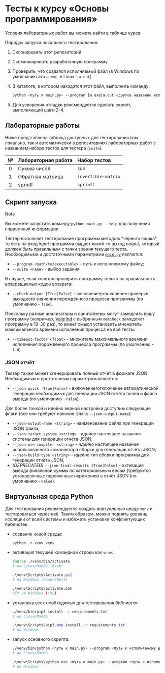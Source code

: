 # Тесты к курсу «Основы программирования»

Условия лабораторных работ вы можете найти в таблице курса.

Порядок запуска локального тестирования:

1. Склонировать этот репозиторий
2. Скомпилировать разработанную программу
3. Проверить, что создался исполняемый файл (в Windows по умолчанию это `a.exe`, в Linux - `a.out`)
4. В каталоге, в котором находится этот файл, выполнить команду:

    ```bash
    python <путь к main.py> --program [a.exe|a.out|<другое название исполняемого файла>] --suite <выбор задания>
    ```

5. Для ускорения отладки рекомендуется сделать скрипт, выполняющий шаги 2-4.

## Лабораторные работы

Ниже представлена таблица доступных для тестирования (как локально, так и автоматически в репозиториях) лабораторных работ с названием набора тестов для тестера (`suite`).

| №  | Лабораторная работа | Набор тестов        |
|:--:|:--------------------|:--------------------|
| 0  | Сумма чисел         | `sum`               |
| 1  | Обратная матрица    | `invertible-matrix` |
| 2  | sprintf             | `sprintf`           |

## Скрипт запуска

> [!NOTE]
> Вы можете запустить команду `python main.py --help` для получения справочной информации.

Тестер выполняет тестирование программы методом "чёрного ящика", то есть на вход *input* программа выдаёт какой-то выход *output*, который должен быть правильным с точки зрения текущего теста. Необходимыми и достаточными параметрами [`main.py`](main.py) являются:

* `--program <path/to/executable>` - путь к исполняемому файлу;
* `--suite <name>` - выбор задания.

В случае, если хочется проверить программу только на правильность возвращаемых кодов возврата:

* `--check-output [True|False]` - включение/отключение проверки выходного значения порождённого процесса программы (по умолчанию - `True`).

Поскольку разные анализаторы и санитайзеры могут замедлить вашу программу (например, [Valgrind](https://valgrind.org/) с выбранным `memcheck` замедляет программу в 10-30 раз), то имеет смысл установить множитель максимального времени исполнения процесса на все тесты:

* `--timeout-factor <float>` - множитель максимального времени исполнения порождённого процесса программы (по умолчанию - `1.0`).

### JSON отчёт

Тестер также может сгенерировать полный отчёт в формате JSON. Необходимым и достаточным параметром является:

* `--json-quick [True|False]` - включение/отключение автоматической генерации необходимых для генерации JSON отчёта полей и файла вывода (по умолчанию - `False`).

Для более тонкой и идейно верной настройки доступны следующие флаги (все они требуют наличие флага `--json-output-name`):

* `--json-output-name <string>` - наименование файла при генерации JSON файла;
* `--json-target-system <string>` - *идейно* настоящее название системы для генерации отчёта JSON;
* `--json-use-compiler <string>` - *идейно* настоящее название использованного компилятора сборки для генерации отчёта JSON;
* `--json-build-type <string>` - *идейно* тип сборки программы для генерации отчёта JSON;
* *(DEPRECATED)* `--json-final-results [True|False]` - активация вывода финальной суммы по категориальным весам (требуются установленные переменные окружения) в отчёт JSON (по умолчанию - `False`).

## Виртуальная среда Python

Для тестирования рекомендуется создать *виртуальную среду* `venv` и тестироваться через неё. Таким образом, можно поднять уровень изоляции от всей системы и избежать установки конфликтующих библиотек:

* создание новой среды:

    ```bash
    python -m venv venv
    ```

* активация текущей командной строки как `venv`:

    ```bash
    source ./venv/bin/activate
    # на Linux/MacOS (Bash)
    ```

    ```powershell
    .\venv\Scripts\Activate.ps1
    # на Windows (Powershell)
    ```

    ```bat
    .\venv\Scripts\activate.bat
    REM на Windows (CMD)
    ```

* установка всех необходимых для тестирования библиотек:

    ```bash
    ./venv/bin/pip3 install -r requirements.txt
    # на Linux/MacOS
    ```

    ```powershell
    .\venv\Scripts\pip3.exe install -r requirements.txt
    # на Windows
    ```

* запуск основного скрипта:

    ```bash
    ./venv/bin/python <путь к main.py> --program <путь к исполняемому файлу> --suite <выбор задания>
    # на Linux/MacOS
    ```

    ```powershell
    .\venv\Scripts\python.exe <путь к main.py> --program <путь к исполняемому файлу> --suite <выбор задания>
    # на Windows
    ```
